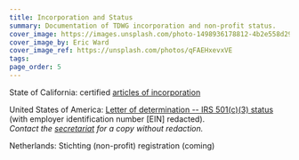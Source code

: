 ```yaml
---
title: Incorporation and Status
summary: Documentation of TDWG incorporation and non-profit status.
cover_image: https://images.unsplash.com/photo-1498936178812-4b2e558d2937
cover_image_by: Eric Ward
cover_image_ref: https://unsplash.com/photos/qFAEHxevxVE
tags: 
page_order: 5
---
```


State of California: certified [articles of incorporation]({file})

United States of America: [Letter of determination -- IRS 501(c)(3) status]() (with employer identification number \[EIN\] redacted).  
  _Contact the [secretariat](mailto:secretariat@tdwg.org) for a copy without redaction._

Netherlands:  Stichting (non-profit) registration (coming)
